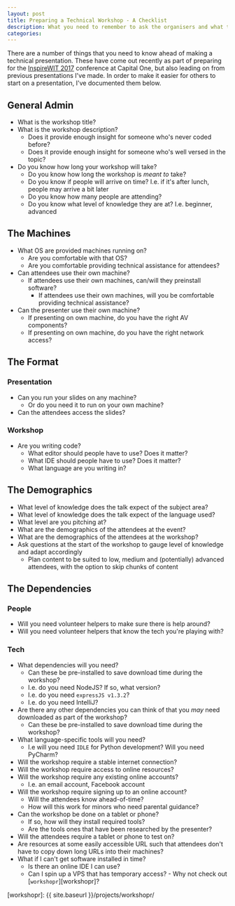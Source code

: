 ```yaml
---
layout: post
title: Preparing a Technical Workshop - A Checklist
description: What you need to remember to ask the organisers and what to consider in order to ensure your workshop goes smoothly.
categories:
---
```


There are a number of things that you need to know ahead of making a technical presentation. These have come out recently as part of preparing for the [InspireWIT 2017][inspirewit2017] conference at Capital One, but also leading on from previous presentations I've made. In order to make it easier for others to start on a presentation, I've documented them below.

## General Admin

- What is the workshop title?
- What is the workshop description?
  - Does it provide enough insight for someone who's never coded before?
  - Does it provide enough insight for someone who's well versed in the topic?
- Do you know how long your workshop will take?
	- Do you know how long the workshop is _meant to_ take?
	- Do you know if people will arrive on time? I.e. if it's after lunch, people may arrive a bit later
	- Do you know how many people are attending?
	- Do you know what level of knowledge they are at? I.e. beginner, advanced

## The Machines

- What OS are provided machines running on?
  - Are you comfortable with that OS?
  - Are you comfortable providing technical assistance for attendees?
- Can attendees use their own machine?
  - If attendees use their own machines, can/will they preinstall software?
	- If attendees use their own machines, will you be comfortable providing technical assistance?
- Can the presenter use their own machine?
  - If presenting on own machine, do you have the right AV components?
  - If presenting on own machine, do you have the right network access?

## The Format

### Presentation

- Can you run your slides on any machine?
	- Or do you need it to run on your own machine?
- Can the attendees access the slides?

### Workshop

- Are you writing code?
	- What editor should people have to use? Does it matter?
	- What IDE should people have to use? Does it matter?
	- What language are you writing in?

## The Demographics

- What level of knowledge does the talk expect of the subject area?
- What level of knowledge does the talk expect of the language used?
- What level are you pitching at?
- What are the demographics of the attendees at the event?
- What are the demographics of the attendees at the workshop?
- Ask questions at the start of the workshop to gauge level of knowledge and adapt accordingly
  - Plan content to be suited to low, medium and (potentially) advanced attendees, with the option to skip chunks of content


## The Dependencies

### People

- Will you need volunteer helpers to make sure there is help around?
- Will you need volunteer helpers that know the tech you're playing with?

### Tech

- What dependencies will you need?
	- Can these be pre-installed to save download time during the workshop?
	- I.e. do you need NodeJS? If so, what version?
	- I.e. do you need `expressJS v1.3.2`?
	- I.e. do you need IntelliJ?
- Are there any other dependencies you can think of that you _may_ need downloaded as part of the workshop?
	- Can these be pre-installed to save download time during the workshop?
- What language-specific tools will you need?
	- I.e will you need `IDLE` for Python development? Will you need PyCharm?
- Will the workshop require a stable internet connection?
- Will the workshop require access to online resources?
- Will the workshop require any existing online accounts?
	- I.e. an email account, Facebook account
- Will the workshop require signing up to an online account?
	- Will the attendees know ahead-of-time?
	- How will this work for minors who need parental guidance?
- Can the workshop be done on a tablet or phone?
	- If so, how will they install required tools?
	- Are the tools ones that have been researched by the presenter?
- Will the attendees require a tablet or phone to test on?
- Are resources at some easily accessible URL such that attendees don't have to copy down long URLs into their machines?
- What if I can't get software installed in time?
  - Is there an online IDE I can use?
  - Can I spin up a VPS that has temporary access?
		- Why not check out [`workshopr`][workshopr]?

[inspirewit2017]: http://2017.inspirewit.com
[workshopr]: {{ site.baseurl }}/projects/workshopr/
